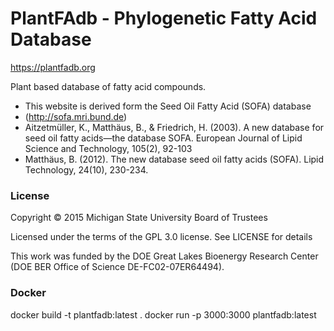 # PlantFAdb - Phylogenetic Fatty Acid Database
https://plantfadb.org

Plant based database of fatty acid compounds.

- This website is derived form the Seed Oil Fatty Acid (SOFA) database
- (http://sofa.mri.bund.de)
- Aitzetmüller, K., Matthäus, B., & Friedrich, H. (2003). A new database for seed oil fatty acids—the database SOFA. European Journal of Lipid Science and Technology, 105(2), 92-103
- Matthäus, B. (2012). The new database seed oil fatty acids (SOFA). Lipid Technology, 24(10), 230-234.

### License

Copyright © 2015 Michigan State University Board of Trustees

Licensed under the terms of the GPL 3.0 license. See LICENSE for details

This work was funded by the DOE Great Lakes Bioenergy Research Center (DOE BER Office of Science DE-FC02-07ER64494).

### Docker

docker build -t plantfadb:latest .
docker run -p 3000:3000 plantfadb:latest
